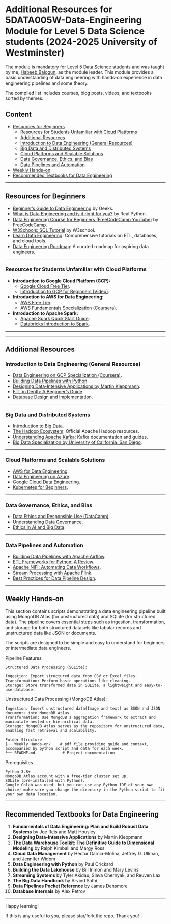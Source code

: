 # Additional Resources for 5DATA005W-Data-Engineering Module for Level 5 Data Science students (2024-2025 University of Westminster)

The module is mandatory for Level 5 Data Science students and was taught by me, [Habeeb Balogun](), as the module leader. This module provides a basic understanding of data engineering with hands-on experience in data engineering pipelines and some theory.
 
The compiled list includes courses, blog posts, videos, and textbooks sorted by themes.

## Content
  - [Resources for Beginners](#resources-for-beginners)
    - [Resources for Students Unfamiliar with Cloud Platforms](#resources-for-students-unfamiliar-with-cloud-platforms)
    - [Additional Resources](#additional-resources)
    - [Introduction to Data Engineering (General Resources)](#introduction-to-data-engineering-general-resources)
    - [Big Data and Distributed Systems](#big-data-and-distributed-systems)
    - [Cloud Platforms and Scalable Solutions](#cloud-platforms-and-scalable-solutions)
    - [Data Governance, Ethics, and Bias](#data-governance-ethics-and-bias)
    - [Data Pipelines and Automation](#data-pipelines-and-automation)
  - [Weekly Hands-on](#weekly-hands-on)
  - [Recommended Textbooks for Data Engineering](#recommended-textbooks-for-data-engineering)
---
## Resources for Beginners
- [Beginner’s Guide to Data Engineering](https://www.geeksforgeeks.org/data-engineering-101/) by Geeks.
- [What is Data Engineering and is it right for you?](https://realpython.com/podcasts/rpp/42/) by Real Python.
- [Data Engineering Course for Beginners (FreeCodeCamp YouTube)](https://www.youtube.com/watch?v=PHsC_t0j1dU&t=901s) by FreeCodeCamp.
- [W3Schools: SQL Tutorial](https://www.w3schools.com/sql/) by W3school.
- [Learn Data Engineering](https://learndataengineering.com/): Comprehensive tutorials on ETL, databases, and cloud tools.
- [Data Engineering Roadmap](https://github.com/datastacktv/data-engineer-roadmap): A curated roadmap for aspiring data engineers.
---
### Resources for Students Unfamiliar with Cloud Platforms
- **Introduction to Google Cloud Platform (GCP):**
  - [Google Cloud Free Tier](https://cloud.google.com/free).
  - [Introduction to GCP for Beginners (Video)](https://www.youtube.com/watch?v=kzKFuHk8ovk&list=PLIivdWyY5sqKh1gDR0WpP9iIOY00IE0xL).
- **Introduction to AWS for Data Engineering:**
  - [AWS Free Tier](https://aws.amazon.com/free/).
  - [AWS Fundamentals Specialization (Coursera)](https://www.coursera.org/specializations/aws-fundamentals).
- **Introduction to Apache Spark:**
  - [Apache Spark Quick Start Guide](https://spark.apache.org/docs/latest/quick-start.html).
  - [Databricks Introduction to Spark](https://databricks.com/spark/about).
---
---
## Additional Resources
### Introduction to Data Engineering (General Resources)
- [Data Engineering on GCP Specialization (Coursera)](https://www.coursera.org/specializations/gcp-data-engineering).
- [Building Data Pipelines with Python](https://www.youtube.com/watch?v=Y_vQyMljDsE).
- [Designing Data-Intensive Applications by Martin Kleppmann](https://www.oreilly.com/library/view/designing-data-intensive-applications/9781491903063/).
- [ETL in Depth: A Beginner’s Guide](https://aws.amazon.com/what-is/etl/).
- [Database Design and Implementation](https://www.coursera.org/learn/database-management).
---
### Big Data and Distributed Systems
- [Introduction to Big Data](https://www.youtube.com/watch?v=j-0cUmUyb-Y).
- [The Hadoop Ecosystem](https://hadoop.apache.org/): Official Apache Hadoop resources.
- [Understanding Apache Kafka](https://kafka.apache.org/): Kafka documentation and guides.
- [Big Data Specialization by University of California, San Diego](https://www.coursera.org/specializations/big-data).
---
### Cloud Platforms and Scalable Solutions
- [AWS for Data Engineering](https://www.youtube.com/watch?v=6G0bLDIcO7Y).
- [Data Engineering on Azure](https://www.youtube.com/watch?v=sYfy2bQWIKg&list=PL9ooVrP1hQOGpbAJW6fvGa68Yb1C9Ytkt).
- [Google Cloud Data Engineering](https://www.youtube.com/watch?v=ZVgt1-LfWW4&list=PLWXckUXLY7LzOBySwKXb9fqejwpGcnAwi).
- [Kubernetes for Beginners](https://kubernetes.io/docs/tutorials/).
---
### Data Governance, Ethics, and Bias
- [Data Ethics and Responsible Use (DataCamp)](https://www.datacamp.com/blog/introduction-to-data-ethics).
- [Understanding Data Governance](https://cloud.google.com/learn/what-is-data-governance?hl=en).
- [Ethics in AI and Big Data](https://www.unglobalpulse.org/document/building-ethics-into-privacy-frameworks-for-big-data-and-ai/).
---
### Data Pipelines and Automation
- [Building Data Pipelines with Apache Airflow](https://airflow.apache.org/).
- [ETL Frameworks for Python: A Review](https://www.datacamp.com/blog/a-list-of-the-16-best-etl-tools-and-why-to-choose-them).
- [Apache NiFi: Automating Data Workflows](https://nifi.apache.org/).
- [Stream Processing with Apache Flink](https://flink.apache.org/).
- [Best Practices for Data Pipeline Design](https://learn.microsoft.com/en-us/data-engineering/playbook/articles/pipeline-reliability).
---
## Weekly Hands-on
This section contains scripts demonstrating a data engineering pipeline built using MongoDB Atlas (for unstructured data) and SQLite (for structured data). The pipeline covers essential steps such as ingestion, transformation, and storage for both structured datasets like tabular records and unstructured data like JSON or documents.

The scripts are designed to be simple and easy to understand for beginners or intermediate data engineers.

Pipeline Features
```
Structured Data Processing (SQLite):

Ingestion: Import structured data from CSV or Excel files.
Transformation: Perform basic operations like cleaning.
Storage: Store transformed data in SQLite, a lightweight and easy-to-use database.
```

Unstructured Data Processing (MongoDB Atlas):
```
Ingestion: Insert unstructured data(Image and text) as BSON and JSON documents into MongoDB Atlas.
Transformation: Use MongoDB's aggregation framework to extract and manipulate nested or hierarchical data.
Storage: MongoDB Atlas serves as the repository for unstructured data, enabling fast retrieval and scalability.
```
```
Folder Structure
├── Weekly Hands-on/    # pdf file providing guide and context, accompanied by python script and data for each week. 
└── README.md            # Project documentation
```

Prerequisites
```
Python 3.8+
MongoDB Atlas account with a free-tier cluster set up.
SQLite (pre-installed with Python).
Google Colab was used, but you can use any Python IDE of your own choice; make sure you change the directory in the Python script to fit your own data location. 
```
---
## Recommended Textbooks for Data Engineering
1. **Fundamentals of Data Engineering: Plan and Build Robust Data Systems** by Joe Reis and Matt Housley  
2. **Designing Data-Intensive Applications** by Martin Kleppmann  
3. **The Data Warehouse Toolkit: The Definitive Guide to Dimensional Modeling** by Ralph Kimball and Margy Ross  
4. **Cloud Data Management** by Hector Garcia-Molina, Jeffrey D. Ullman, and Jennifer Widom  
5. **Data Engineering with Python** by Paul Crickard  
6. **Building the Data Lakehouse** by Bill Inmon and Mary Levins  
7. **Streaming Systems** by Tyler Akidau, Slava Chernyak, and Reuven Lax  
8. **The Big Data Handbook** by Arvind Sathi  
9. **Data Pipelines Pocket Reference** by James Densmore  
10. **Database Internals** by Alex Petrov  
---
Happy learning!

If this is any useful to you, please star/fork the repo. Thank you!
